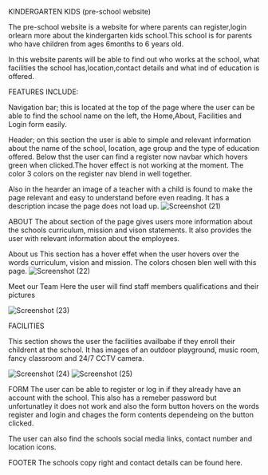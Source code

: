 KINDERGARTEN KIDS (pre-school website)

The pre-school website is a website for where parents can register,login orlearn more about the kindergarten kids school.This school is for parents who have children from ages 6months to 6 years old.

In this website parents will be able to find out who works at the school, what facilities the school has,location,contact details and what ind of education is offered.

FEATURES INCLUDE:

Navigation bar; this is located at the top of the page where the user can be able to find the school name on the left, the Home,About, Facilities and Login form easily.

Header; on this section the user is able to simple and relevant information about the name of the school, location, age group and the type of education offered. 
Below thst the user can find a register now navbar which hovers green when clicked.The hover effect is not working at the moment. The color 3 colors on the register nav blend in well together.

Also in the hearder an image of a teacher with a child is found to make the page relevant and easy to understand before even reading. It has a description incase the page does not load up.
![Screenshot (21)](https://user-images.githubusercontent.com/109689817/185520853-b173a190-9627-4db3-bb91-93d5adfd90f8.png)



ABOUT 
The about section of the page gives users more information about the schools curriculum, mission and vison statements. It also provides  the user with relevant information about the employees.



About us
This section has a hover effet when the user hovers over the words curriculum, vision and mission. The colors chosen blen well with this page.
![Screenshot (22)](https://user-images.githubusercontent.com/109689817/185521662-73e44855-2616-4135-8040-53fd218dc397.png)

Meet our Team
Here the user will find staff members qualifications and their pictures


![Screenshot (23)](https://user-images.githubusercontent.com/109689817/185521744-12f4d405-4f68-4e5e-b0e5-bfec44c78168.png)

FACILITIES

This section shows the user the facilities availbabe if they enroll their childrent at the school. It has images of  an outdoor playground, music room, fancy classroom and 24/7 CCTV camera.

![Screenshot (24)](https://user-images.githubusercontent.com/109689817/185522477-ac21aef1-8fc4-4093-afe7-9d0199368c8a.png)
![Screenshot (25)](https://user-images.githubusercontent.com/109689817/185522503-b209759d-c237-4d99-aaff-b7e03890072f.png)


FORM
The user can be able to register or log in if they already have an account with the school. This also has a remeber password but unfortunatley it does not work and also the  form button hovers on the words register and login and chages the form contents dependeing on the button clicked.

The user can also find the schools social media links, contact number and location icons.



FOOTER
The schools copy right and contact details can be found here.

